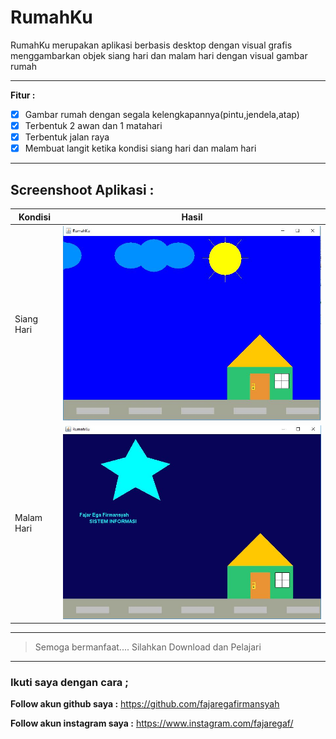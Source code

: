 # RumahKu
RumahKu merupakan aplikasi berbasis desktop dengan visual grafis menggambarkan objek siang hari dan malam hari dengan visual gambar rumah

---
**Fitur :**

- [x] Gambar rumah dengan segala kelengkapannya(pintu,jendela,atap)
- [x] Terbentuk 2 awan dan 1 matahari
- [x] Terbentuk jalan raya 
- [x] Membuat langit ketika kondisi siang hari dan malam hari

---
**Screenshoot Aplikasi :**
---
| Kondisi | Hasil  | 
| ----- | --- | 
| Siang Hari   | ![Gambar aplikasi](https://github.com/fajaregafirmansyah/RumahKu/blob/master/screenshot/hasil1.JPG)  | 
| Malam Hari   | ![Gambar aplikasi](https://github.com/fajaregafirmansyah/RumahKu/blob/master/screenshot/hasil2.JPG)  | 

---
> Semoga bermanfaat.... Silahkan Download dan Pelajari
---

### Ikuti saya dengan cara ;
**Follow akun github saya :**
https://github.com/fajaregafirmansyah

**Follow akun instagram saya :**
https://www.instagram.com/fajaregaf/
